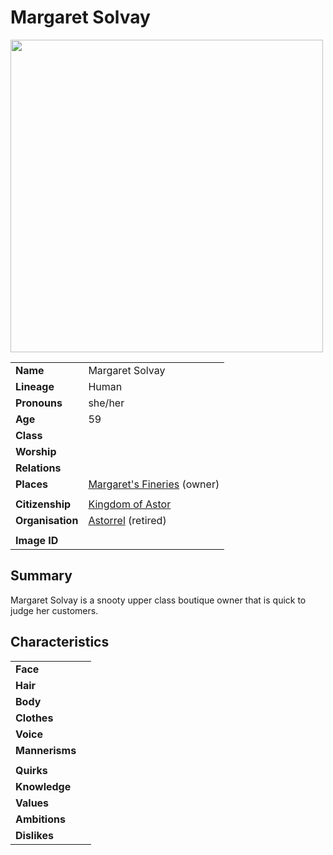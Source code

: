 # Margaret Solvay

<img src="https://raw.githubusercontent.com/jesskelsall/astarus-images/main/characters/portraits/imageid.png" height="500" />

|||
| --- | --- |
| **Name** | Margaret Solvay | character.3
| **Lineage** | Human |
| **Pronouns** | she/her |
| **Age** | 59 |
| **Class** | |
| **Worship** | |
| **Relations** | |
| **Places** | [Margaret's Fineries](../places/buildings/shops/margarets-fineries.md) (owner) |
|||
| **Citizenship** | [Kingdom of Astor](../civilisations/kingdom-of-astor/kingdom-of-astor.md) |
| **Organisation** | [Astorrel](../organisations/government/astorrel/astorrel.md) (retired) |
|||
| **Image ID** | |

## Summary

Margaret Solvay is a snooty upper class boutique owner that is quick to judge her customers.

## Characteristics

| | |
| --- | --- |
| **Face** | | characteristics.2
| **Hair** | |
| **Body** | |
| **Clothes** | |
| **Voice** | |
| **Mannerisms** | |
| | |
| **Quirks** | |
| **Knowledge** | |
| **Values** | |
| **Ambitions** | |
| **Dislikes** | |

